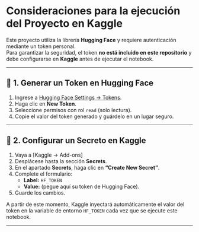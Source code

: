 # Consideraciones para la ejecución del Proyecto en Kaggle

Este proyecto utiliza la librería **Hugging Face** y requiere autenticación mediante un token personal.  
Para garantizar la seguridad, el token **no está incluido en este repositorio** y debe configurarse en **Kaggle** antes de ejecutar el notebook.

---
## 🔑 1. Generar un Token en Hugging Face
1. Ingrese a [Hugging Face Settings → Tokens](https://hf.co/settings/tokens).  
2. Haga clic en **New Token**.  
3. Seleccione permisos con rol `read` (solo lectura).  
4. Copie el valor del token generado y guárdelo en un lugar seguro.  

---

## 🔐 2. Configurar un Secreto en Kaggle
1. Vaya a [Kaggle → Add-ons] 
2. Desplácese hasta la sección **Secrets**.  
3. En el apartado **Secrets**, haga clic en **“Create New Secret”**.  
4. Complete el formulario:  
   - **Label:** `HF_TOKEN`  
   - **Value:** (pegue aquí su token de Hugging Face).  
5. Guarde los cambios.  

A partir de este momento, Kaggle inyectará automáticamente el valor del token en la variable de entorno `HF_TOKEN` cada vez que se ejecute este notebook.

---
